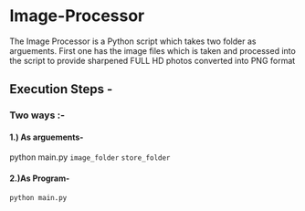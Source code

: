 # Image-Processor

The Image Processor is a Python script which takes two folder as arguements. First one has the image files which is taken and processed into the script to provide sharpened FULL HD photos converted into PNG format

## Execution Steps -

### Two ways :-

#### 1.) As arguements-

python main.py `image_folder` `store_folder`

#### 2.)As Program-

`python main.py`
